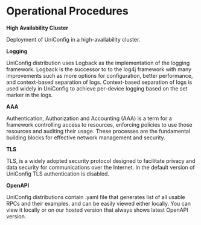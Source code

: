 Operational Procedures
======================

**High Availability Cluster**

Deployment of UniConfig in a high-availability cluster.

**Logging**

UniConfig distribution uses Logback as the implementation of the logging
framework. Logback is the successor to to the log4j framework with many
improvements such as more options for configuration, better performance,
and context-based separation of logs. Context-based separation of logs
is used widely in UniConfig to achieve per-device logging based on the
set marker in the logs.

**AAA**

Authentication, Authorization and Accounting (AAA) is a term for a
framework controlling access to resources, enforcing policies to use
those resources and auditing their usage. These processes are the
fundamental building blocks for effective network management and
security.

**TLS**

TLS, is a widely adopted security protocol designed to facilitate
privacy and data security for communications over the Internet. In the
default version of UniConfig TLS authentication is disabled.

**OpenAPI**

UniConfig distributions contain .yaml file that generates list of all
usable RPCs and their examples. and can be easily viewed either locally.
You can view it locally or on our hosted version that always shows
latest OpenAPI version.
